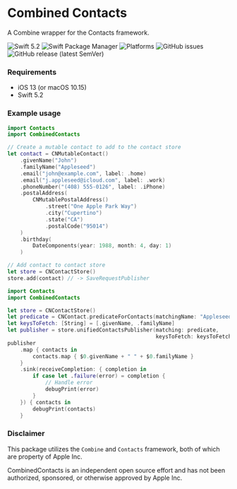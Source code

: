 # Combined Contacts

A Combine wrapper for the Contacts framework. 

![Swift 5.2](https://img.shields.io/badge/Swift-5.2-orange)
![Swift Package Manager](https://img.shields.io/badge/SwiftPM-compatible-brightgreen)
![Platforms](https://img.shields.io/badge/Platforms-iOS%20+%20macOS-blue)
![GitHub issues](https://img.shields.io/github/issues-raw/devmaximilian/combined-contacts)
![GitHub release (latest SemVer)](https://img.shields.io/github/v/release/devmaximilian/combined-contacts)

### Requirements

- iOS 13 (or macOS 10.15)
- Swift 5.2

### Example usage

```swift
import Contacts
import CombinedContacts

// Create a mutable contact to add to the contact store
let contact = CNMutableContact()
    .givenName("John")
    .familyName("Appleseed")
    .email("john@example.com", label: .home)
    .email("j.appleseed@icloud.com", label: .work)
    .phoneNumber("(408) 555-0126", label: .iPhone)
    .postalAddress(
        CNMutablePostalAddress()
            .street("One Apple Park Way")
            .city("Cupertino")
            .state("CA")
            .postalCode("95014")
    )
    .birthday(
        DateComponents(year: 1988, month: 4, day: 1)
    )

// Add contact to contact store
let store = CNContactStore()
store.add(contact) // -> SaveRequestPublisher
```

```swift
import Contacts
import CombinedContacts

let store = CNContactStore()
let predicate = CNContact.predicateForContacts(matchingName: "Appleseed")
let keysToFetch: [String] = [.givenName, .familyName]
let publisher = store.unifiedContactsPublisher(matching: predicate,
                                               keysToFetch: keysToFetch)
publisher
    .map { contacts in
        contacts.map { $0.givenName + " " + $0.familyName }
    }
    .sink(receiveCompletion: { completion in
        if case let .failure(error) = completion {
            // Handle error
            debugPrint(error)
        }
    }) { contacts in
        debugPrint(contacts)
    }
```

### Disclaimer

This package utilizes the `Combine` and `Contacts` framework, both of which are property of Apple Inc.

CombinedContacts is an independent open source effort and has not been authorized, sponsored, or otherwise approved by Apple Inc.
